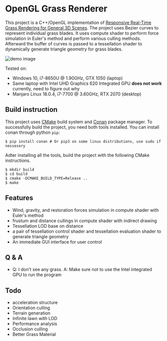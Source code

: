 # OpenGL Grass Renderer
This project is a C++/OpenGL implementation of [Responsive Real-Time Grass Rendering for General 3D Scenes](https://www.cg.tuwien.ac.at/research/publications/2017/JAHRMANN-2017-RRTG/JAHRMANN-2017-RRTG-draft.pdf). The project uses Bezier curves to represent individual grass blades. It uses compute shader to perform force simulation in Euler's method and perform various culling methods. Afterward the buffer of curves is passed to a tessellation shader to dynamically generate triangle geometry for grass blades.

![demo image](image.gif)

Tested on:
- Windows 10, i7-8650U @ 1.90GHz, GTX 1050 (laptop)
- Same laptop with Intel UHD Graphics 620 Integrated GPU **does not work** currently, need to figure out why
- Manjaro Linux 18.0.4, i7-7700 @ 3.60GHz, RTX 2070 (desktop)

## Build instruction
This project uses [CMake](https://cmake.org/) build system and [Conan](https://conan.io/) package manager. To successfully build the project, you need both tools installed. You can install conan through python `pip`:

``` shell
$ pip install conan # Or pip3 on some linux distributions, use sudo if nessesory
```

Adter installing all the tools, build the project with the following CMake instructions.
``` shell
$ mkdir build
$ cd build
$ cmake -DCMAKE_BUILD_TYPE=Release ..
$ make
```

## Features
- Wind, gravity, and restoration forces simulation in compute shader with Euler's method
- frustum and distance cullings in compute shader with indirect drawing
- Tessellation LOD base on distance
- a pair of tessellation control shader and tessellation evaluation shader to generate triangle geometry
- An immediate GUI interface for user control

## Q & A
- Q: I don't see any grass.
  A: Make sure not to use the Intel integrated GPU to run the program

## Todo
- acceleration structure
- Orientation culling
- Terrain generation
- Infinite lawn with LOD
- Performance analysis
- Occlusion culling
- Better Grass Material
